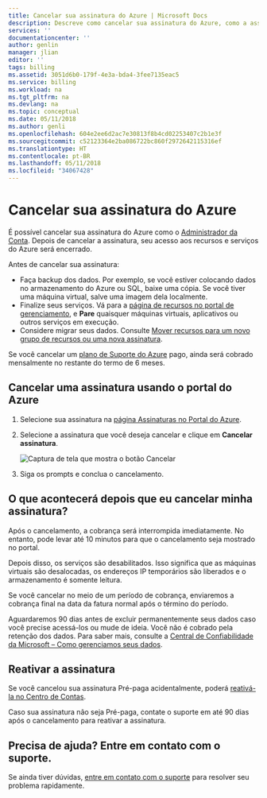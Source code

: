 ```yaml
---
title: Cancelar sua assinatura do Azure | Microsoft Docs
description: Descreve como cancelar sua assinatura do Azure, como a assinatura de Avaliação Gratuita
services: ''
documentationcenter: ''
author: genlin
manager: jlian
editor: ''
tags: billing
ms.assetid: 3051d6b0-179f-4e3a-bda4-3fee7135eac5
ms.service: billing
ms.workload: na
ms.tgt_pltfrm: na
ms.devlang: na
ms.topic: conceptual
ms.date: 05/11/2018
ms.author: genli
ms.openlocfilehash: 604e2ee6d2ac7e30813f8b4cd02253407c2b1e3f
ms.sourcegitcommit: c52123364e2ba086722bc860f2972642115316ef
ms.translationtype: HT
ms.contentlocale: pt-BR
ms.lasthandoff: 05/11/2018
ms.locfileid: "34067428"
---
```

# <a name="cancel-your-subscription-for-azure"></a>Cancelar sua assinatura do Azure

É possível cancelar sua assinatura do Azure como o [Administrador da Conta](billing-subscription-transfer.md#whoisaa). Depois de cancelar a assinatura, seu acesso aos recursos e serviços do Azure será encerrado.

Antes de cancelar sua assinatura:

* Faça backup dos dados. Por exemplo, se você estiver colocando dados no armazenamento do Azure ou SQL, baixe uma cópia. Se você tiver uma máquina virtual, salve uma imagem dela localmente.
* Finalize seus serviços. Vá para a [página de recursos no portal de gerenciamento](https://ms.portal.azure.com/?flight=1#blade/HubsExtension/Resources/resourceType/Microsoft.Resources%2Fresources), e **Pare** quaisquer máquinas virtuais, aplicativos ou outros serviços em execução.
* Considere migrar seus dados. Consulte [Mover recursos para um novo grupo de recursos ou uma nova assinatura](../azure-resource-manager/resource-group-move-resources.md).

Se você cancelar um [plano de Suporte do Azure](https://azure.microsoft.com/support/plans/) pago, ainda será cobrado mensalmente no restante do termo de 6 meses.

## <a name="cancel-subscription-using-the-azure-portal"></a>Cancelar uma assinatura usando o portal do Azure

1. Selecione sua assinatura na [página Assinaturas no Portal do Azure](https://portal.azure.com/#blade/Microsoft_Azure_Billing/SubscriptionsBlade).
1. Selecione a assinatura que você deseja cancelar e clique em **Cancelar assinatura**.

    ![Captura de tela que mostra o botão Cancelar](./media/billing-how-to-cancel-azure-subscription/cancel_ibiza.png)
1. Siga os prompts e conclua o cancelamento.

## <a name="what-happens-after-i-cancel-my-subscription"></a>O que acontecerá depois que eu cancelar minha assinatura?

Após o cancelamento, a cobrança será interrompida imediatamente. No entanto, pode levar até 10 minutos para que o cancelamento seja mostrado no portal.

Depois disso, os serviços são desabilitados. Isso significa que as máquinas virtuais são desalocadas, os endereços IP temporários são liberados e o armazenamento é somente leitura.

Se você cancelar no meio de um período de cobrança, enviaremos a cobrança final na data da fatura normal após o término do período. 

Aguardaremos 90 dias antes de excluir permanentemente seus dados caso você precise acessá-los ou mude de ideia. Você não é cobrado pela retenção dos dados. Para saber mais, consulte a [Central de Confiabilidade da Microsoft – Como gerenciamos seus dados](https://go.microsoft.com/fwLink/p/?LinkID=822930&clcid=0x409).

## <a name="reactivate-subscription"></a>Reativar a assinatura

Se você cancelou sua assinatura Pré-paga acidentalmente, poderá [reativá-la no Centro de Contas](billing-subscription-become-disable.md).

Caso sua assinatura não seja Pré-paga, contate o suporte em até 90 dias após o cancelamento para reativar a assinatura.

## <a name="need-help-contact-support"></a>Precisa de ajuda? Entre em contato com o suporte.

Se ainda tiver dúvidas, [entre em contato com o suporte](https://portal.azure.com/?#blade/Microsoft_Azure_Support/HelpAndSupportBlade) para resolver seu problema rapidamente.
